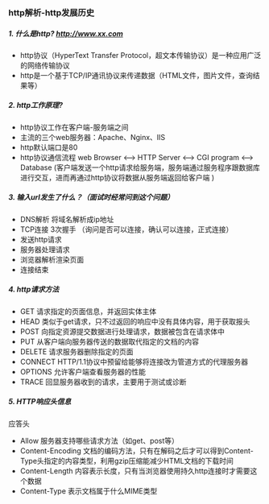 ### http解析-http发展历史

##### 1. 什么是http? http://www.xx.com
- http协议（HyperText Transfer Protocol，超文本传输协议）是一种应用广泛的网络传输协议
- http是一个基于TCP/IP通讯协议来传递数据（HTML文件，图片文件，查询结果等）

##### 2. http工作原理?
- http协议工作在客户端-服务端之间
- 主流的三个web服务器：Apache、Nginx、IIS
- http默认端口是80
- http协议通信流程 web Browser <--> HTTP Server <--> CGI program <--> Database (客户端发送一个http请求给服务端，服务端通过服务程序跟数据库进行交互，进而再通过http协议将数据从服务端返回给客户端 )

##### 3. 输入url发生了什么？（面试时经常问到这个问题）
- DNS解析 将域名解析成ip地址
- TCP连接 3次握手 （询问是否可以连接，确认可以连接，正式连接）
- 发送http请求
- 服务器处理请求
- 浏览器解析渲染页面
- 连接结束

##### 4. http请求方法
- GET 请求指定的页面信息，并返回实体主体
- HEAD 类似于get请求，只不过返回的响应中没有具体内容，用于获取报头
- POST 向指定资源提交数据进行处理请求，数据被包含在请求体中
- PUT 从客户端向服务器传送的数据取代指定的文档的内容
- DELETE 请求服务器删除指定的页面
- CONNECT HTTP/1.1协议中预留给能够将连接改为管道方式的代理服务器
- OPTIONS 允许客户端查看服务器的性能
- TRACE 回显服务器收到的请求，主要用于测试或诊断

##### 5. HTTP响应头信息
应答头
- Allow 服务器支持哪些请求方法（如get、post等）
- Content-Encoding 文档的编码方法，只有在解码之后才可以得到Content-Type头指定的内容类型，利用gzip压缩能减少HTML文档的下载时间
- Content-Length 内容表示长度，只有当浏览器使用持久http连接时才需要这个数据
- Content-Type 表示文档属于什么MIME类型